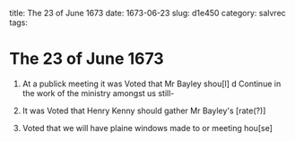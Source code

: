 title: The 23 of June 1673
date: 1673-06-23
slug: d1e450
category: salvrec
tags: 


<div markdown class="doc" id="d1e450">


# The 23 of June 1673

1. At a publick meeting it was Voted that Mr Bayley shou[l] d Continue in the work of the ministry amongst us still-

2. It was Voted that Henry Kenny should gather Mr Bayley's [rate(?)]

3. Voted that we will have plaine windows made to or meeting hou[se]
</div>